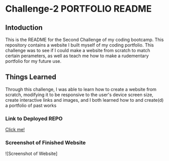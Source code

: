 # Challenge-2 PORTFOLIO README

## Intoduction
This is the README for the Second Challenge of my coding bootcamp. This repository contains a website I built myself of my coding portfolio. This challenge was to see if I could make a website from scratch to match certain perameters, as well as teach me how to make a rudementary portfolio for my future use.

## Things Learned
Through this challenge, I was able to learn how to create a website from scratch, modifying it to be responsive to the user's device screen size, create interactive links and images, and I both learned how to and create(d) a portfolio of past works

### Link to Deployed REPO
[Click me!](https://spikey1289.github.io/Spikeys-Portfolio/)


### Screenshot of Finished Website
![Screenshot of Website]